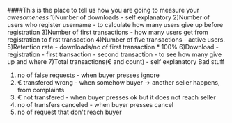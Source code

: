 ####This is the place to tell us how you are going to measure your _awesomeness_
	1)Number of downloads - self explanatory
	2)Number of users who register username - to calculate how many users give up before registration
	3)Number of first transactions - how many users get from registration to first transaction
4)Number of five transactions - active users.
5)Retention rate - downloads/no of first transaction * 100%
6)Download - registration - first transaction  - second transaction - to see how many give up and where
7)Total transactions(€ and count) - self explanatory 
Bad stuff
1) no of false requests - when buyer presses ignore
2) € transfered wrong - when somehow buyer -> another seller happens, from complaints
3) € not transfered - when buyer presses ok but it does not reach seller
4) no of transfers canceled - when buyer presses cancel
5) no of request that don't reach buyer
